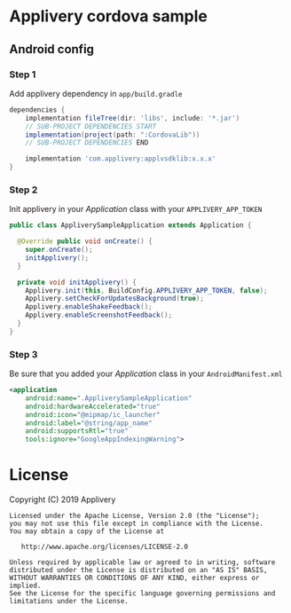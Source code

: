 # Applivery cordova sample

## Android config 

### Step 1
Add applivery dependency in `app/build.gradle`

```groovy
dependencies {
    implementation fileTree(dir: 'libs', include: '*.jar')
    // SUB-PROJECT DEPENDENCIES START
    implementation(project(path: ":CordovaLib"))
    // SUB-PROJECT DEPENDENCIES END

    implementation 'com.applivery:applvsdklib:x.x.x'
}
```

### Step 2
Init applivery in your _Application_ class with your `APPLIVERY_APP_TOKEN`

```java
public class AppliverySampleApplication extends Application {

  @Override public void onCreate() {
    super.onCreate();
    initApplivery();
  }

  private void initApplivery() {
    Applivery.init(this, BuildConfig.APPLIVERY_APP_TOKEN, false);
    Applivery.setCheckForUpdatesBackground(true);
    Applivery.enableShakeFeedback();
    Applivery.enableScreenshotFeedback();
  }
}
```

### Step 3
Be sure that you added your _Application_ class in your `AndroidManifest.xml`

```xml
<application
    android:name=".AppliverySampleApplication"
    android:hardwareAccelerated="true"
    android:icon="@mipmap/ic_launcher"
    android:label="@string/app_name"
    android:supportsRtl="true"
    tools:ignore="GoogleAppIndexingWarning">
```


# License
Copyright (C) 2019 Applivery

    Licensed under the Apache License, Version 2.0 (the "License");
    you may not use this file except in compliance with the License.
    You may obtain a copy of the License at

       http://www.apache.org/licenses/LICENSE-2.0

    Unless required by applicable law or agreed to in writing, software
    distributed under the License is distributed on an "AS IS" BASIS,
    WITHOUT WARRANTIES OR CONDITIONS OF ANY KIND, either express or implied.
    See the License for the specific language governing permissions and
    limitations under the License.